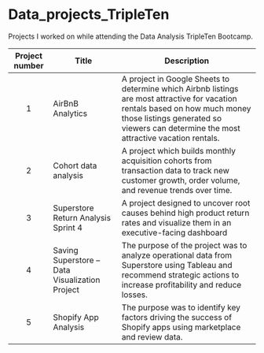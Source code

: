 # Data_projects_TripleTen
Projects I worked on while attending the Data Analysis TripleTen Bootcamp.



| Project number | Title | Description |
| :-----------: | ----------- |----------- |
| 1 | AirBnB Analytics | A project in Google Sheets to determine which Airbnb listings are most attractive for vacation rentals based on how much money those listings generated so viewers can determine the most attractive vacation rentals.  |
| 2 | Cohort data analysis  | A project which builds monthly acquisition cohorts from transaction data to track new customer growth, order volume, and revenue trends over time. |
| 3 | Superstore Return Analysis Sprint 4 | A project designed to uncover root causes behind high product return rates and visualize them in an executive-facing dashboard |
| 4 | Saving Superstore – Data Visualization Project | The purpose of the project was  to analyze operational data from Superstore using Tableau and recommend strategic actions to increase profitability and reduce losses. |
| 5 | Shopify App Analysis | The purpose was to identify key factors driving the success of Shopify apps using marketplace and review data. |
